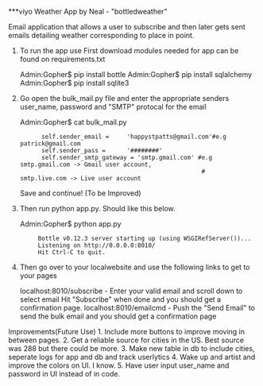 ***viyo Weather App by Neal - "bottledweather"

Email application that allows a user to subscribe and then later gets sent emails detailing
weather corresponding to place in point.

1. To run the app use
   First download modules needed for app can be found on requirements.txt

   Admin:Gopher$  pip install bottle
   Admin:Gopher$  pip install sqlalchemy
   Admin:Gopher$  pip install sqlite3


2. Go open the bulk_mail.py file and enter the appropriate senders user_name, password and
   "SMTP" protocal for the email

    Admin:Gopher$ cat bulk_mail.py
    
             self.sender_email =     'happystpatts@gmail.com'#e.g patrick@gmail.com
             self.sender_pass =      '########'       
             self.sender_smtp_gateway = 'smtp.gmail.com' #e.g smtp.gmail.com -> Gmail user account,
                                                          #   smtp.live.com -> Live user account
    Save and continue!
    (To be Improved)

2. Then run python app.py. Should like this below.

    Admin:Gopher$ python app.py

            Bottle v0.12.3 server starting up (using WSGIRefServer())...
            Listening on http://0.0.0.0:8010/
            Hit Ctrl-C to quit.

3.  Then go over to your localwebsite and use the following links to get to your pages

     localhost:8010/subscribe - Enter your valid email and scroll down to select email
                                Hit "Subscribe" when done and you should get a confirmation page.
     localhost:8010/emailcmd - Push the "Send Email" to send the bulk email and you should
                               get a confirmation page

Improvements(Future Use)
    1. Include more buttons to improve moving in between pages.
    2. Get a reliable source for cities in the US. Best source was 288 but there could be more.
    3. Make new table in db to include cities, seperate logs for app and db and track userlytics
    4. Wake up and artist and improve the colors on UI. I know.
    5. Have user input user_name and password in UI instead of in code.

